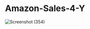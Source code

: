 # Amazon-Sales-4-Y
![Screenshot (354)](https://github.com/upasana2292/Amazon-Sales-4-Y/assets/159778668/34eca417-b991-48e3-845b-2811d12e40c3)
